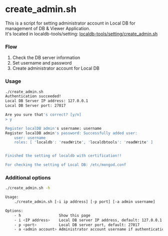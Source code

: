 # create_admin.sh

This is a script for setting administrator account in Local DB for management of DB & Viewer Application.<br>
It's located in localdb-tools/setting: [localdb-tools/setting/create_admin.sh](https://gitlab.cern.ch/YARR/localdb-tools/-/blob/master/setting/create_admin.sh)

### Flow

1. Check the DB server information
2. Set username and password
3. Create administrator account for Local DB

### Usage

```bash
./create_admin.sh
Authentication succeeded!
Local DB Server IP address: 127.0.0.1
Local DB Server port: 27017

Are you sure that's correct? [y/n]
> y

Register localDB admin's username: username
Register localDB admin's password: Successfully added user:
    user: username
    roles: [ 'localdb': 'readWrite', 'localdbtools': 'readWrite' ]


Finished the setting of localdb with certification!!

For checking the setting of Local DB: /etc/mongod.conf
```

### Additional options

```bash
./create_admin.sh -h

Usage:
    ./create_admin.sh [-i ip address] [-p port] [-a admin username]

Options:
    - h                 Show this page
    - i <IP address>    Local DB server IP address, default: 127.0.0.1
    - p <port>          Local DB server port, default: 27017
    - a <admin account> Administrator account username if authentication required
```
